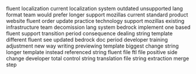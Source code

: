 fluent localization current localization system outdated unsupported lang format team would prefer longer support mozillas current standard product website fluent order update practice technology support mozillas existing infrastructure team decomission lang system bedrock implement one based fluent support transition period consequence dealing string template different fluent see updated bedrock doc period developer training adjustment new way writing previewing template biggest change string longer template instead referenced string fluent file ftl file positive side change developer total control string translation file string extraction merge step